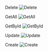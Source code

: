 Delete
![Delete](https://user-images.githubusercontent.com/69689894/153776218-db6a5759-a046-4f2f-bf59-0c61e72edcec.png)

GetAll
![GetAll](https://user-images.githubusercontent.com/69689894/153776246-73427b90-cb7d-434f-b76f-e25ccf010352.png)

GetById
![GetById](https://user-images.githubusercontent.com/69689894/153776252-3dbd0c1c-3b33-4b58-8d19-31c8905cf3c3.png)

Update
![Update](https://user-images.githubusercontent.com/69689894/153778743-9914e0c5-24a4-442e-ab64-c8075bb6ccce.png)

Create
![Create](https://user-images.githubusercontent.com/69689894/153780058-a373c54b-46e6-457e-bc17-fbcb30fecf90.png)
